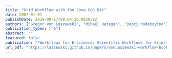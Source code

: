 ```yaml
---
title: "Grid Workflow with the Java CoG Kit"
date: 2007-01-01
publishDate: 2019-08-17T08:04:20.083039Z
authors: ["Gregor von Laszewski", "Mihael Hategan", "Depti Kodeboyina"]
publication_types: ["6"]
abstract: ""
featured: false
publication: "*Workflows for E-science: Scientific Workflows for Grids*"
url_pdf: "https://laszewski.github.io/papers/vonLaszewski-workflow-book.pdf"
---
```


